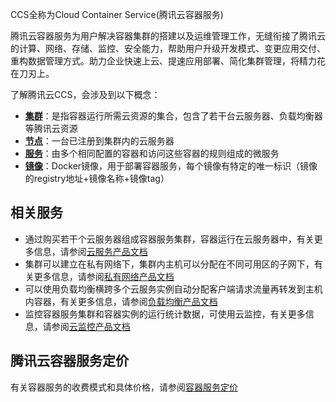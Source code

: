 CCS全称为Cloud Container Service(腾讯云容器服务)

腾讯云容器服务为用户解决容器集群的搭建以及运维管理工作，无缝衔接了腾讯云的计算、网络、存储、监控、安全能力，帮助用户升级开发模式、变更应用交付、重构数据管理方式。助力企业快速上云、提速应用部署、简化集群管理，将精力花在刀刃上。



了解腾讯云CCS，会涉及到以下概念：

- **[集群](https://www.qcloud.com/doc/product/457/6779)**：是指容器运行所需云资源的集合，包含了若干台云服务器、负载均衡器等腾讯云资源
- **[节点](https://www.qcloud.com/doc/product/457/6995)**：一台已注册到集群内的云服务器
- **[服务](https://www.qcloud.com/doc/product/457/6780)**：由多个相同配置的容器和访问这些容器的规则组成的微服务
- **[镜像](https://www.qcloud.com/doc/product/457/6781)**：Docker镜像，用于部署容器服务，每个镜像有特定的唯一标识（镜像的registry地址+镜像名称+镜像tag）

## 相关服务

- 通过购买若干个云服务器组成容器服务集群，容器运行在云服务器中，有关更多信息，请参阅[云服务产品文档](https://www.qcloud.com/doc/product/213)
- 集群可以建立在私有网络下，集群内主机可以分配在不同可用区的子网下，有关更多信息，请参阅[私有网络产品文档](https://www.qcloud.com/doc/product/215)
- 可以使用负载均衡横跨多个云服务实例自动分配客户端请求流量再转发到主机内容器，有关更多信息，请参阅[负载均衡产品文档](https://www.qcloud.com/doc/product/214)
- 监控容器服务集群和容器实例的运行统计数据，可使用云监控，有关更多信息，请参阅[云监控产品文档](https://www.qcloud.com/doc/product/248)

## 腾讯云容器服务定价

有关容器服务的收费模式和具体价格，请参阅[容器服务定价](https://www.qcloud.com/doc/product/457/6770)



